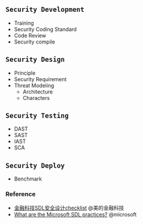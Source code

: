 ## `Security Development`
- Training
- Security Coding Standard
- Code Review
- Security compile


## `Security Design`
- Principle
- Security Requirement
- Threat Modeling
  - Architecture
  - Characters

## `Security Testing`
- DAST
- SAST
- IAST
- SCA

## `Security Deploy`
- Benchmark

### Reference
- [金融科技SDL安全设计checklist](https://mp.weixin.qq.com/s/MR3SmOLj834LK4RBMcZ2pg?)  @美的金融科技
- [What are the Microsoft SDL practices?](https://www.microsoft.com/en-us/securityengineering/sdl/practices)  @microsoft

